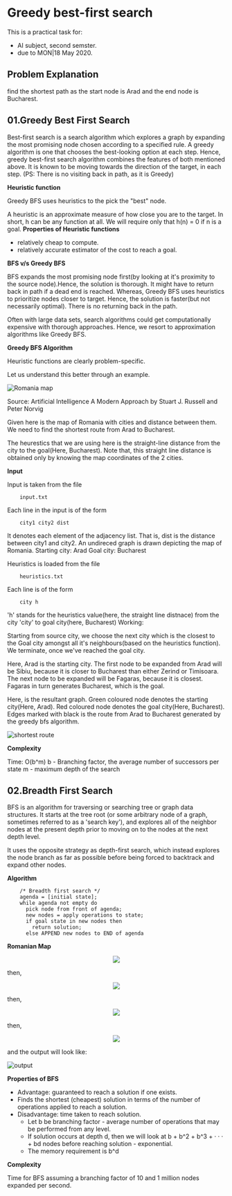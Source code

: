# Greedy best-first search
This is a practical task for:
* AI subject, second semster.
* due to MON|18 May 2020.


## Problem Explanation
find the shortest path as the start node is Arad and the end node is Bucharest.

## 01.Greedy Best First Search
Best-first search is a search algorithm which explores a graph by expanding the most promising node chosen according to a specified rule. A greedy algorithm is one that chooses the best-looking option at each step. Hence, greedy best-first search algorithm combines the features of both mentioned above. It is known to be moving towards the direction of the target, in each step. (PS: There is no visiting back in path, as it is Greedy)

**Heuristic function**

Greedy BFS uses heuristics to the pick the "best" node.

A heuristic is an approximate measure of how close you are to the target. In short, h can be any function at all. We will require only that h(n) = 0 if n is a goal.
**Properties of Heuristic functions**
* relatively cheap to compute.
* relatively accurate estimator of the cost to reach a goal.


**BFS v/s Greedy BFS**

BFS expands the most promising node first(by looking at it's proximity to the source node).Hence, the solution is thorough. It might have to return back in path if a dead end is reached. Whereas, Greedy BFS uses heuristics to prioritize nodes closer to target. Hence, the solution is faster(but not necessarily optimal). There is no returning back in the path.

Often with large data sets, search algorithms could get computationally expensive with thorough approaches. Hence, we resort to approximation algorithms like Greedy BFS.


**Greedy BFS Algorithm**

Heuristic functions are clearly problem-specific.

Let us understand this better through an example.

![Romania map](https://csunplugged.files.wordpress.com/2012/09/romania-graph1.png)

Source: Artificial Intelligence A Modern Approach by Stuart J. Russell and Peter Norvig

Given here is the map of Romania with cities and distance between them. We need to find the shortest route from Arad to Bucharest.

The heurestics that we are using here is the straight-line distance from the city to the goal(Here, Bucharest). Note that, this straight line distance is obtained only by knowing the map coordinates of the 2 cities.

**Input**

Input is taken from the file

        input.txt

Each line in the input is of the form

        city1 city2 dist

It denotes each element of the adjacency list. That is, dist is the distance between city1 and city2. An undireced graph is drawn depicting the map of Romania. Starting city: Arad Goal city: Bucharest

Heuristics is loaded from the file

        heuristics.txt

Each line is of the form

        city h

'h' stands for the heuristics value(here, the straight line distnace) from the city 'city' to goal city(here, Bucharest)
Working:

Starting from source city, we choose the next city which is the closest to the Goal city amongst all it's neighbours(based on the heuristics function). We terminate, once we've reached the goal city.

Here, Arad is the starting city. The first node to be expanded from Arad will be Sibiu, because it is closer to Bucharest than either Zerind or Timisoara. The next node to be expanded will be Fagaras, because it is closest. Fagaras in turn generates Bucharest, which is the goal.

Here, is the resultant graph.
Green coloured node denotes the starting city(Here, Arad).
Red coloured node denotes the goal city(Here, Bucharest).
Edges marked with black is the route from Arad to Bucharest generated by the greedy bfs algorithm.

![shortest route](https://github.com/salahbeeh/Greedy-BFS-.VS-BFS/blob/master/samples/BFS%20Graph%20screenshot.png)

**Complexity**

Time: O(b^m)
b - Branching factor, the average number of successors per state
m - maximum depth of the search




## 02.Breadth First Search
BFS is an algorithm for traversing or searching tree or graph data structures. It starts at the tree root (or some arbitrary node of a graph, sometimes referred to as a 'search key'), and explores all of the neighbor nodes at the present depth prior to moving on to the nodes at the next depth level.

It uses the opposite strategy as depth-first search, which instead explores the node branch as far as possible before being forced to backtrack and expand other nodes.

**Algorithm**

        /* Breadth first search */
        agenda = [initial state];
        while agenda not empty do
          pick node from front of agenda;
          new nodes = apply operations to state;
          if goal state in new nodes then
            return solution;
          else APPEND new nodes to END of agenda

**Romanian Map**
<p align="center">
  <img src="https://github.com/salahbeeh/Greedy-BFS-.VS-BFS/blob/master/samples/1.jpg">
</p>

then,

<p align="center">
  <img src="https://github.com/salahbeeh/Greedy-BFS-.VS-BFS/blob/master/samples/2.png">
</p>

then,

<p align="center">
  <img src="https://github.com/salahbeeh/Greedy-BFS-.VS-BFS/blob/master/samples/3.png">
</p>

then,

<p align="center">
  <img src="https://github.com/salahbeeh/Greedy-BFS-.VS-BFS/blob/master/samples/4.png">
</p>

and the output will look like:

![output](https://github.com/salahbeeh/Greedy-BFS-.VS-BFS/blob/master/samples/BFS%20NoGraph%20screenshot.png)

**Properties of BFS**
* Advantage: guaranteed to reach a solution if one exists.
* Finds the shortest (cheapest) solution in terms of the number of operations applied to reach a solution.
* Disadvantage: time taken to reach solution.
  - Let b be branching factor - average number of operations that may be performed from any level.
  - If solution occurs at depth d, then we will look at b + b^2 + b^3 + · · · + bd nodes before reaching solution - exponential.
  - The memory requirement is b^d

**Complexity**

Time for BFS assuming a branching factor of 10 and 1 million nodes expanded per second.
